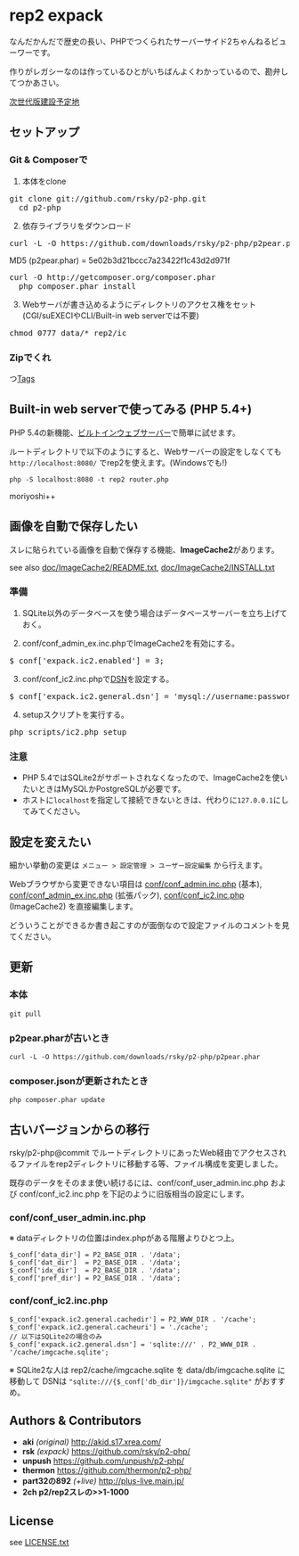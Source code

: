 # rep2 expack

なんだかんだで歴史の長い、PHPでつくられたサーバーサイド2ちゃんねるビューワーです。

作りがレガシーなのは作っているひとがいちばんよくわかっているので、勘弁してつかあさい。

[次世代版建設予定地](https://github.com/rsky/page2)


## セットアップ

### Git & Composerで

1. 本体をclone
  <pre>git clone git://github.com/rsky/p2-php.git
  cd p2-php</pre>

2. 依存ライブラリをダウンロード
  <pre>curl -L -O https://github.com/downloads/rsky/p2-php/p2pear.phar</pre>
  MD5 (p2pear.phar) = 5e02b3d21bccc7a23422f1c43d2d971f
  <pre>curl -O http://getcomposer.org/composer.phar
  php composer.phar install</pre>

3. Webサーバが書き込めるようにディレクトリのアクセス権をセット  
  (CGI/suEXECIやCLI/Built-in web serverでは不要)
  <pre>chmod 0777 data/* rep2/ic</pre>


### Zipでくれ

つ[Tags](https://github.com/rsky/p2-php/tags)


## Built-in web serverで使ってみる (PHP 5.4+)

PHP 5.4の新機能、[ビルトインウェブサーバー](http://docs.php.net/manual/ja/features.commandline.webserver.php)で簡単に試せます。

ルートディレクトリで以下のようにすると、Webサーバーの設定をしなくても `http://localhost:8080/` でrep2を使えます。(Windowsでも!)

    php -S localhost:8080 -t rep2 router.php

moriyoshi++


## 画像を自動で保存したい

スレに貼られている画像を自動で保存する機能、**ImageCache2**があります。

see also [doc/ImageCache2/README.txt](https://github.com/rsky/p2-php/blob/master/doc/ImageCache2/README.txt), [doc/ImageCache2/INSTALL.txt](https://github.com/rsky/p2-php/blob/master/doc/ImageCache2/INSTALL.txt)

### 準備

1. SQLite以外のデータベースを使う場合はデータベースサーバーを立ち上げておく。  

2. conf/conf_admin_ex.inc.phpでImageCache2を有効にする。
  <pre>$_conf['expack.ic2.enabled'] = 3;</pre>

3. conf/conf_ic2.inc.phpで[DSN](http://pear.php.net/manual/ja/package.database.db.intro-dsn.php)を設定する。
  <pre>$_conf['expack.ic2.general.dsn'] = 'mysql://username:password@localhost:3306/database';</pre>

4. setupスクリプトを実行する。
  <pre>php scripts/ic2.php setup</pre>

### 注意

* PHP 5.4ではSQLite2がサポートされなくなったので、ImageCache2を使いたいときはMySQLかPostgreSQLが必要です。
* ホストに`localhost`を指定して接続できないときは、代わりに`127.0.0.1`にしてみてください。


## 設定を変えたい

細かい挙動の変更は `メニュー > 設定管理 > ユーザー設定編集` から行えます。

Webブラウザから変更できない項目は [conf/conf_admin.inc.php](https://github.com/rsky/p2-php/blob/master/conf/conf_admin.inc.php) (基本), [conf/conf_admin_ex.inc.php](https://github.com/rsky/p2-php/blob/master/conf/conf_admin_ex.inc.php) (拡張パック), [conf/conf_ic2.inc.php](https://github.com/rsky/p2-php/blob/master/conf/conf_ic2.inc.php) (ImageCache2) を直接編集します。

どういうことができるか書き起こすのが面倒なので設定ファイルのコメントを見てください。


## 更新

### 本体

    git pull

### p2pear.pharが古いとき

    curl -L -O https://github.com/downloads/rsky/p2-php/p2pear.phar

### composer.jsonが更新されたとき

    php composer.phar update


## 古いバージョンからの移行

rsky/p2-php@commit でルートディレクトリにあったWeb経由でアクセスされるファイルをrep2ディレクトリに移動する等、ファイル構成を変更しました。

既存のデータをそのまま使い続けるには、conf/conf_user_admin.inc.php および conf/conf_ic2.inc.php を下記のように旧版相当の設定にします。

### conf/conf_user_admin.inc.php

※ dataディレクトリの位置はindex.phpがある階層よりひとつ上。

    $_conf['data_dir'] = P2_BASE_DIR . '/data';
    $_conf['dat_dir']  = P2_BASE_DIR . '/data';
    $_conf['idx_dir']  = P2_BASE_DIR . '/data';
    $_conf['pref_dir'] = P2_BASE_DIR . '/data';

### conf/conf_ic2.inc.php

    $_conf['expack.ic2.general.cachedir'] = P2_WWW_DIR . '/cache';    $_conf['expack.ic2.general.cacheuri'] = './cache';
    // 以下はSQLite2の場合のみ    $_conf['expack.ic2.general.dsn'] = 'sqlite:///' . P2_WWW_DIR . '/cache/imgcache.sqlite';

※ SQLite2な人は rep2/cache/imgcache.sqlite を data/db/imgcache.sqlite に移動して
DSNは `"sqlite:///{$_conf['db_dir']}/imgcache.sqlite"` がおすすめ。

## Authors & Contributors

* **aki** *(original)* http://akid.s17.xrea.com/
* **rsk** *(expack)* https://github.com/rsky/p2-php/
* **unpush** https://github.com/unpush/p2-php/
* **thermon** https://github.com/thermon/p2-php/
* **part32の892** *(+live)* http://plus-live.main.jp/
* **2ch p2/rep2スレの>>1-1000**


## License

see [LICENSE.txt](https://github.com/rsky/p2-php/blob/master/LICENSE.txt)
